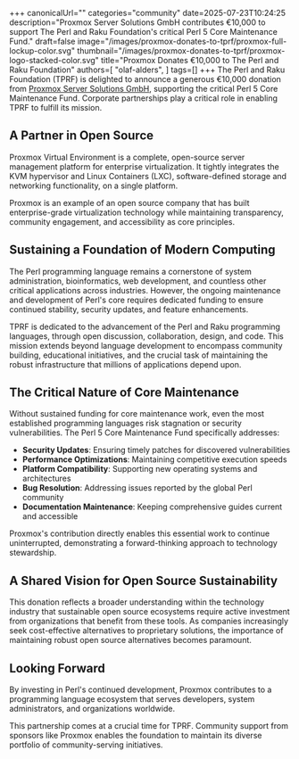 +++
canonicalUrl=""
categories="community"
date=2025-07-23T10:24:25
description="Proxmox Server Solutions GmbH contributes €10,000 to support The Perl and Raku Foundation's critical Perl 5 Core Maintenance Fund."
draft=false
image="/images/proxmox-donates-to-tprf/proxmox-full-lockup-color.svg"
thumbnail="/images/proxmox-donates-to-tprf/proxmox-logo-stacked-color.svg"
title="Proxmox Donates €10,000 to The Perl and Raku Foundation"
authors=[
  "olaf-alders",
]
tags=[]
+++
The Perl and Raku Foundation (TPRF) is delighted to announce a generous €10,000
donation from [Proxmox Server Solutions GmbH](https://www.proxmox.com/en/), supporting the critical Perl 5
Core Maintenance Fund. Corporate partnerships play a critical role in
enabling TPRF to fulfill its mission.

## A Partner in Open Source

Proxmox Virtual Environment is a complete, open-source server management
platform for enterprise virtualization. It tightly integrates the KVM
hypervisor and Linux Containers (LXC), software-defined storage and networking
functionality, on a single platform.

Proxmox is an example of an open source company that has built enterprise-grade
virtualization technology while maintaining transparency, community engagement,
and accessibility as core principles.

## Sustaining a Foundation of Modern Computing

The Perl programming language remains a cornerstone of system administration,
bioinformatics, web development, and countless other critical applications
across industries. However, the ongoing maintenance and development of Perl's
core requires dedicated funding to ensure continued stability, security updates,
and feature enhancements.

TPRF is dedicated to the advancement of the Perl and Raku programming
languages, through open discussion, collaboration, design, and code. This
mission extends beyond language development to encompass community building,
educational initiatives, and the crucial task of maintaining the robust
infrastructure that millions of applications depend upon.

## The Critical Nature of Core Maintenance

Without sustained funding for core maintenance work, even the most established
programming languages risk stagnation or security vulnerabilities. The Perl 5
Core Maintenance Fund specifically addresses:

- **Security Updates**: Ensuring timely patches for discovered vulnerabilities
- **Performance Optimizations**: Maintaining competitive execution speeds
- **Platform Compatibility**: Supporting new operating systems and architectures
- **Bug Resolution**: Addressing issues reported by the global Perl community
- **Documentation Maintenance**: Keeping comprehensive guides current and
  accessible

Proxmox's contribution directly enables this essential work to continue
uninterrupted, demonstrating a forward-thinking approach to technology
stewardship.

## A Shared Vision for Open Source Sustainability

This donation reflects a broader understanding within the technology industry
that sustainable open source ecosystems require active investment from
organizations that benefit from these tools. As companies increasingly seek
cost-effective alternatives to proprietary solutions, the importance of
maintaining robust open source alternatives becomes paramount.

## Looking Forward

By investing in Perl's continued development, Proxmox contributes to a
programming language ecosystem that serves developers, system administrators,
and organizations worldwide.

This partnership comes at a crucial time for TPRF. Community support from
sponsors like Proxmox enables the foundation to maintain its diverse portfolio
of community-serving initiatives.

